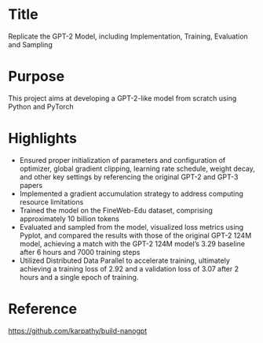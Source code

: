 # Title
Replicate the GPT-2 Model, including Implementation, Training,  Evaluation and Sampling

# Purpose 
This project aims at developing a GPT-2-like model from scratch using Python and PyTorch

# Highlights
- Ensured proper initialization of parameters and configuration of optimizer, global gradient clipping, learning rate schedule, weight decay, and other key settings by referencing the original GPT-2 and GPT-3 papers
- Implemented a gradient accumulation strategy to address computing resource limitations
- Trained the model on the FineWeb-Edu dataset, comprising approximately 10 billion tokens
- Evaluated and sampled from the model, visualized loss metrics using Pyplot, and compared the results with those of the original GPT-2 124M model, achieving a match with the GPT-2 124M model’s 3.29 baseline after 6 hours and 7000 training steps
- Utilized Distributed Data Parallel to accelerate training, ultimately achieving a training loss of 2.92 and a validation loss of 3.07 after 2 hours and a single epoch of training.

# Reference
https://github.com/karpathy/build-nanogpt
